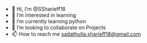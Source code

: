 - 👋 Hi, I’m @SSharieff18
- 👀 I’m interested in learning
- 🌱 I’m currently learning python
- 💞️ I’m looking to collaborate on Projects
- 📫 How to reach me sadathulla.sharieff18@gmail.com

<!---
SSharieff18/SSharieff18 is a ✨ special ✨ repository because its `README.md` (this file) appears on your GitHub profile.
You can click the Preview link to take a look at your changes.
--->
